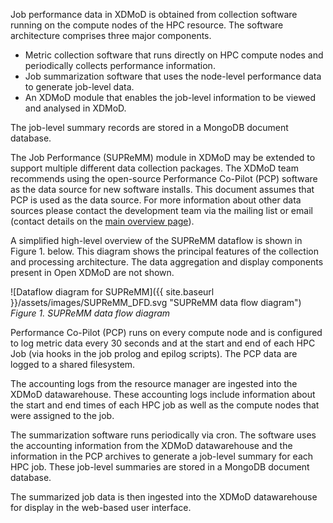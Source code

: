
Job performance data in XDMoD is obtained from collection software running on
the compute nodes of the HPC resource.  The software architecture comprises three major components.

* Metric collection software that runs directly on HPC compute nodes and periodically collects performance information.
* Job summarization software that uses the node-level performance data to generate job-level data.
* An XDMoD module that enables the job-level information to be viewed and analysed in XDMoD.

The job-level summary records are stored in a MongoDB document database.

The Job Performance (SUPReMM) module in XDMoD may be extended to support multiple
different data collection packages. The XDMoD team recommends
using the open-source Performance Co-Pilot (PCP)
software as the data source for new software installs. This document assumes that
PCP is used as the data source. For more information about other data
sources please contact the development team via the mailing list or email
(contact details on the [main overview page](http://open.xdmod.org)).

A simplified high-level overview of the SUPReMM dataflow is shown in Figure 1.
below.  This diagram shows the principal features of the collection and
processing architecture. The data aggregation and display components present in
Open XDMoD are not shown.

![Dataflow diagram for SUPReMM]({{ site.baseurl }}/assets/images/SUPReMM_DFD.svg "SUPReMM data flow diagram")
*Figure 1. SUPReMM data flow diagram*

Performance Co-Pilot (PCP) runs on every compute node and is configured to log
metric data every 30 seconds and at the start and end of each HPC Job (via
hooks in the job prolog and epilog scripts). The PCP data are logged to a
shared filesystem.

The accounting logs from the resource manager are ingested into the XDMoD datawarehouse.
These accounting logs include information about the start and end times of each HPC job
as well as the compute nodes that were assigned to the job.

The summarization software runs periodically via cron. The software uses the
accounting information from the XDMoD datawarehouse and the information in the
PCP archives to generate a job-level summary for each HPC job. These job-level
summaries are stored in a MongoDB document database.

The summarized job data is then ingested into the XDMoD datawarehouse for display
in the web-based user interface.
